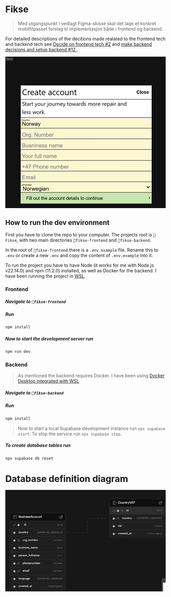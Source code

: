 # Fikse

>Med utgangspunkt i vedlagt Figma-skisse skal det lage et konkret mobiltilpasset forslag til implementasjon både i frontend og backend.

For detailed descriptions of the decitions made realated to the frontend tech and backend tech see [Decide on frontend tech #2](https://github.com/Snorre98/Fikse/issues/2) and [make backend decisions and setup backend #12
](https://github.com/Snorre98/Fikse/issues/12).

![alt text](./docs/assets/form.png)

## How to run the dev environment

First you have to clone the repo to your computer. The projects root is `📁Fikse`, with two main directories `📁fikse-frontend` and `📁fikse-backend`.

In the root of `📁fikse-frontend` there is a `.env.example` file. Rename this to `.env` or create a new `.env` and copy the content of `.env.example` into it.

To run the project you have to have Node (it works for me with Node.js v22.14.0) and npm (11.2.0) installed, as well as Docker for the backend. I have been running the project in [WSL](https://learn.microsoft.com/en-us/windows/wsl/install).

### Frontend


##### Navigate to `📁fikse-frontend`
##### Run 
``` bash
npm install
```

##### Now to start the development server run
``` bash
npm run dev
```

### Backend

> As mentioned the backend requires Docker. I have been using [Docker Desktop integrated with WSL](https://docs.docker.com/desktop/features/wsl/).

##### Navigate to `📁fikse-backend`
##### Run 
``` bash
npm install
```

> Now to start a local Supabase development instance run `npx supabase start`. To stop the service run `npx supabase stop`.

##### To create database tables run 
``` bash
npx supabase db reset
```

<!-- #### Important ‼️

You need to create a couple of tables in the database.  -->


<!-- 


This can be done in the supabase dashboard, accessable here http://127.0.0.1:54323/project/default when supabase is running localy.


First you need to create some Enum types, as shown in the image bellow:

![supabase-enum-creation](./docs/assets/supabase-enum-creation.png)

Go to the SQL editor and run this SQL statement:


```sql
create table public."CountryVAT" (
  id bigint generated by default as identity not null,
  country public.SUPPORTED_COUNTRIES not null,
  vat double precision not null,
  created_at timestamp with time zone not null default now(),
  constraint CountryVAT_pkey primary key (id),
  constraint CountryVAT_country_key unique (country)
) TABLESPACE pg_default;

```

Then this:

``` sql
create table public."BusinessAccount" (
  id uuid not null default gen_random_uuid (),
  country public.SUPPORTED_COUNTRIES not null,
  org_number character varying not null,
  business_name text not null,
  person_fullname text not null,
  phonenumber character varying not null,
  email character varying not null,
  language public.SUPPORTED_LANGUAGES not null,
  created_at timestamp with time zone not null default now(),
  constraint BusinessAccount_pkey primary key (id),
  constraint BusinessAccount_org_number_key unique (org_number),
  constraint BusinessAccount_phonenumber_key unique (phonenumber),
  constraint BusinessAccount_email_key unique (email),
  constraint BusinessAccount_country_fkey foreign KEY (country) references "CountryVAT" (country) on update RESTRICT on delete RESTRICT
) TABLESPACE pg_default;
```

Here is an example of the SQL editor:

![supabase-sql-editor](./docs/assets/supabase-sql-editor.png)


In addition you will have to either disable row level security on both the BusinessAccount and the CountryVAT table, or add these Row Level Security policies on the tables. 💡 I advice that you disable RLS for testing purposes.


Here is where you will find the editor for Row Level Security. I would advice that you disable it for testing purposes, but RLS is generally good practice and should be considered throughout development.

The menue for RLS is found by either going through the Table Editor to the Auth policies, or going to the Authentication tab and then policies. The former will show all policies in `public`.

![alt text](./docs/assets/rls-1.png)


The arrows show where you can either disable RLS or create policies. Again, for testing it might be best to diable RLS.

![alt text](./docs/assets/rls-2.png)

#### Add these policies to both BusinessAccount and CountryVAT tables
![alt text](./docs/assets/rls-3.png)

------------------

![alt text](./docs/assets/rls-4.png)

 -->

# Database definition diagram

![alt text](./docs/assets/database-definition.png)

